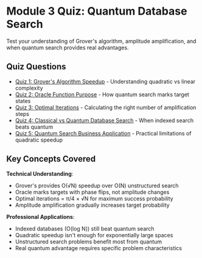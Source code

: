 # Module 3 Quiz: Quantum Database Search

Test your understanding of Grover's algorithm, amplitude amplification, and when quantum
search provides real advantages.

## Quiz Questions

- [Quiz 1: Grover's Algorithm Speedup](./quiz-01.md) - Understanding quadratic vs linear
  complexity
- [Quiz 2: Oracle Function Purpose](./quiz-02.md) - How quantum search marks target states
- [Quiz 3: Optimal Iterations](./quiz-03.md) - Calculating the right number of
  amplification steps
- [Quiz 4: Classical vs Quantum Database Search](./quiz-04.md) - When indexed search beats
  quantum
- [Quiz 5: Quantum Search Business Application](./quiz-05.md) - Practical limitations of
  quadratic speedup

## Key Concepts Covered

**Technical Understanding**:

- Grover's provides O(√N) speedup over O(N) unstructured search
- Oracle marks targets with phase flips, not amplitude changes
- Optimal iterations = π/4 × √N for maximum success probability
- Amplitude amplification gradually increases target probability

**Professional Applications**:

- Indexed databases (O(log N)) still beat quantum search
- Quadratic speedup isn't enough for exponentially large spaces
- Unstructured search problems benefit most from quantum
- Real quantum advantage requires specific problem characteristics

